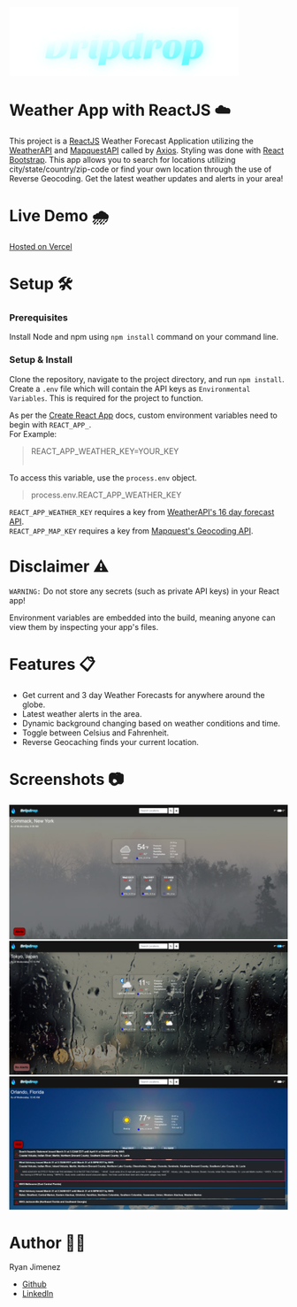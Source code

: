 <img src="https://github.com/Jimenez0106/weather-app/blob/master/src/images/README/Dripdrop.png" alt="App Logo"/>

# Weather App with ReactJS :cloud:

This project is a [ReactJS](https://reactjs.org/) Weather Forecast Application utilizing the [WeatherAPI](https://www.weatherapi.com/) and [MapquestAPI](https://developer.mapquest.com/) called by [Axios](https://axios-http.com/docs/intro). Styling was done with [React Bootstrap](https://react-bootstrap.github.io/). This app allows you to search for locations utilizing city/state/country/zip-code or find your own location through the use of Reverse Geocoding. Get the latest weather updates and alerts in your area!

# Live Demo :cloud_with_rain:

[Hosted on Vercel](https://weather-app-theta-sooty.vercel.app/)

# Setup :hammer_and_wrench:

### Prerequisites
Install Node and npm using `npm install` command on your command line.

### Setup & Install
Clone the repository, navigate to the project directory, and run `npm install`.<br />
Create a `.env` file which will contain the API keys as `Environmental Variables`. This is required for the project to function.

As per the [Create React App](https://create-react-app.dev/docs/adding-custom-environment-variables/) docs, custom environment variables need to begin with `REACT_APP_`.<br />
For Example:

> REACT_APP_WEATHER_KEY=YOUR_KEY <br /> <br />

To access this variable, use the `process.env` object.<br />

> process.env.REACT_APP_WEATHER_KEY

`REACT_APP_WEATHER_KEY` requires a key from [WeatherAPI's 16 day forecast API](https://openweathermap.org/forecast16).<br />
`REACT_APP_MAP_KEY` requires a key from [Mapquest's Geocoding API](https://developer.mapquest.com/documentation/geocoding-api/).

# Disclaimer :warning:

`WARNING:` Do not store any secrets (such as private API keys) in your React app!

Environment variables are embedded into the build, meaning anyone can view them by inspecting your app's files.

# Features :clipboard:

- Get current and 3 day Weather Forecasts for anywhere around the globe.
- Latest weather alerts in the area.
- Dynamic background changing based on weather conditions and time.
- Toggle between Celsius and Fahrenheit.
- Reverse Geocaching finds your current location.

# Screenshots :camera:

<img src="https://github.com/Jimenez0106/weather-app/blob/master/src/images/README/Screenshot_1.png?raw=true" alt="Screenshot 1">
<img src="https://github.com/Jimenez0106/weather-app/blob/master/src/images/README/Screenshot_2.png?raw=true" alt="Screenshot 2">
<img src="https://github.com/Jimenez0106/weather-app/blob/master/src/images/README/Screenshot_3.png?raw=true" alt="Screenshot 3">

# Author :raising_hand_man:

Ryan Jimenez

- [Github](https://github.com/Jimenez0106)
- [LinkedIn](https://www.linkedin.com/in/ryan-l-jimenez/)
